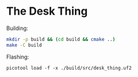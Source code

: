 # The Desk Thing

Building:

```bash
mkdir -p build && (cd build && cmake ..)
make -C build
```

Flashing:

```
picotool load -f -x ./build/src/desk_thing.uf2
```
